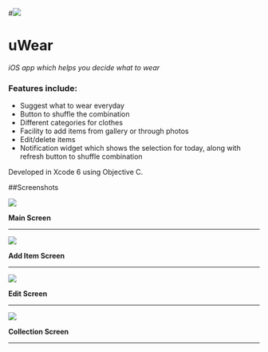 
#![](Screenshots/ico.png)
# uWear
*iOS app which helps you decide what to wear*

### Features include:
- Suggest what to wear everyday
- Button to shuffle the combination
- Different categories for clothes
- Facility to add items from gallery or through photos
- Edit/delete items
- Notification widget which shows the selection for today, along with refresh button to shuffle combination

Developed in Xcode 6 using Objective C.

##Screenshots

![](Screenshots/Main_Screen.png)

**Main Screen**

---
![](Screenshots/Add_Item_Screen.png)

**Add Item Screen**


---
![](Screenshots/Edit_Screen.png)

**Edit Screen**


---
![](Screenshots/Collection_Screen.png)

**Collection Screen**


---